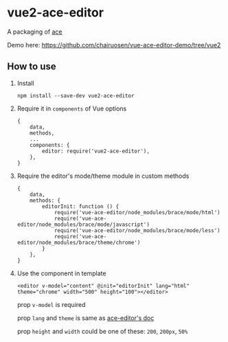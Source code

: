 vue2-ace-editor
====================
A packaging of [ace](https://ace.c9.io/)

Demo here: https://github.com/chairuosen/vue-ace-editor-demo/tree/vue2

## How to use

1. Install

    ```
    npm install --save-dev vue2-ace-editor
    ```
    
2. Require it in `components` of Vue options

    ```
    {
        data,
        methods,
        ...
        components: {
            editor: require('vue2-ace-editor'),
        },
    }
    ```
 
3. Require the editor's mode/theme module in custom methods
    
    ```
    {
        data,
        methods: {
            editorInit: function () {
                require('vue-ace-editor/node_modules/brace/mode/html')
                require('vue-ace-editor/node_modules/brace/mode/javascript')
                require('vue-ace-editor/node_modules/brace/mode/less')
                require('vue-ace-editor/node_modules/brace/theme/chrome')
            }
        },
    }
    ```
    
4. Use the component in template

    ```
    <editor v-model="content" @init="editorInit" lang="html" theme="chrome" width="500" height="100"></editor>
    ```
    
    prop `v-model`  is required
    
    prop `lang` and `theme` is same as [ace-editor's doc](https://github.com/ajaxorg/ace)
    
    prop `height` and `width` could be one of these:  `200`, `200px`, `50%`
    
